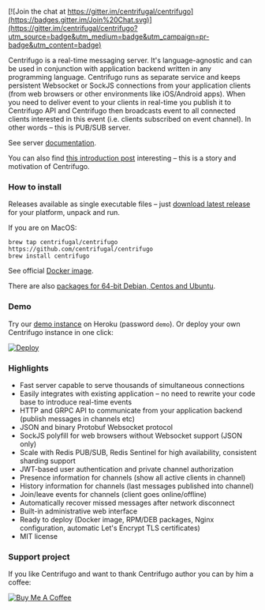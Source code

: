 [![Join the chat at https://gitter.im/centrifugal/centrifugo](https://badges.gitter.im/Join%20Chat.svg)](https://gitter.im/centrifugal/centrifugo?utm_source=badge&utm_medium=badge&utm_campaign=pr-badge&utm_content=badge)

Centrifugo is a real-time messaging server. It's language-agnostic and can be used in conjunction with application backend written in any programming language. Centrifugo runs as separate service and keeps persistent Websocket or SockJS connections from your application clients (from web browsers or other environments like iOS/Android apps). When you need to deliver event to your clients in real-time you publish it to Centrifugo API and Centrifugo then broadcasts event to all connected clients interested in this event (i.e. clients subscribed on event channel). In other words – this is PUB/SUB server.

See server [documentation](https://centrifugal.github.io/centrifugo/).

You can also find [this introduction post](https://medium.com/@fzambia/four-years-in-centrifuge-ce7a94e8b1a8) interesting – this is a story and motivation of Centrifugo.

### How to install

Releases available as single executable files – just [download latest release](https://github.com/centrifugal/centrifugo/releases) for your platform, unpack and run.

If you are on MacOS:

```
brew tap centrifugal/centrifugo https://github.com/centrifugal/centrifugo
brew install centrifugo
```

See official [Docker image](https://hub.docker.com/r/centrifugo/centrifugo/).

There are also [packages for 64-bit Debian, Centos and Ubuntu](https://packagecloud.io/FZambia/centrifugo).

### Demo

Try our [demo instance](https://centrifugo.herokuapp.com/) on Heroku (password `demo`). Or deploy your own Centrifugo instance in one click:

[![Deploy](https://www.herokucdn.com/deploy/button.png)](https://heroku.com/deploy?template=https://github.com/centrifugal/centrifugo)

### Highlights

* Fast server capable to serve thousands of simultaneous connections
* Easily integrates with existing application – no need to rewrite your code base to introduce real-time events
* HTTP and GRPC API to communicate from your application backend (publish messages in channels etc)
* JSON and binary Protobuf Websocket protocol 
* SockJS polyfill for web browsers without Websocket support (JSON only)
* Scale with Redis PUB/SUB, Redis Sentinel for high availability, consistent sharding support
* JWT-based user authentication and private channel authorization
* Presence information for channels (show all active clients in channel)
* History information for channels (last messages published into channel)
* Join/leave events for channels (client goes online/offline)
* Automatically recover missed messages after network disconnect
* Built-in administrative web interface
* Ready to deploy (Docker image, RPM/DEB packages, Nginx configuration, automatic Let's Encrypt TLS certificates)
* MIT license

### Support project

If you like Centrifugo and want to thank Centrifugo author you can by him a coffee:

<a href="https://www.buymeacoffee.com/FZambia" target="_blank"><img src="https://www.buymeacoffee.com/assets/img/custom_images/orange_img.png" alt="Buy Me A Coffee" style="height: auto !important;width: auto !important;" ></a>
